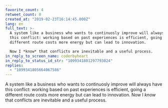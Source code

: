 ```yaml
---
favorite_count: 4
retweet_count: 0
created_at: "2019-02-23T16:14:45.000Z"
lang: en
full_text: >-
  A system like a business who wants to continuosly improve will always have
  this conflict: working based on past experiences is efficient, going a
  different route costs more energy but can lead to innovation.

  Now I *know* that conflicts are inevitable and a useful process.
in_reply_to_screen_name: coderbyheart
in_reply_to_status_id_str: "1099341801297793024"
replies:
  - "1099341805664067586"
---
```


A system like a business who wants to continuosly improve will always have this
conflict: working based on past experiences is efficient, going a different
route costs more energy but can lead to innovation. Now I _know_ that conflicts
are inevitable and a useful process.
